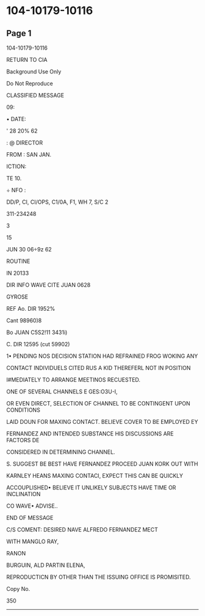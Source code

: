 # 104-10179-10116

## Page 1

104-10179-10116

RETURN TO CIA

Background Use Only

Do Not Reproduce

CLASSIFIED MESSAGE

09:

• DATE:

' 28 20% 62

: @ DIRECTOR

FROM : SAN JAN.

ICTION:

TE 10.

÷ NFO :

DD/P, CI, CI/OPS, C1/0A, F1, WH 7, S/C 2

311-234248

3

15

JUN 30 06÷9z 62

ROUTINE

IN 20133

DIR INFO WAVE CITE JUAN 0628

GYROSE

REF Ao. DIR 1952%

Cant 98960)8

Bo JUAN C5S2!11 3431i)

C. DIR 12595 (cut 59902)

1• PENDING NOS DECISION STATION HAD REFRAINED FROG WOKING ANY

CONTACT INDIVIDUELS CITED RUS A KID THEREFERL NOT IN POSITION

I#MEDIATELY TO ARRANGE MEETINOS RECUESTED.

ONE OF SEVERAL CHANNELS E GES:O3U-I,

OR EVEN DIRECT, SELECTION OF CHANNEL TO BE CONTINGENT UPON CONDITIONS

LAID DOUN FOR MAXING CONTACT. BELIEVE COVER TO BE EMPLOYED EY

FERNANDEZ AND INTENDED SUBSTANCE HIS DISCUSSIONS ARE FACTORS DE

CONSIDERED IN DETERMINING CHANNEL.

S. SUGGEST BE BEST HAVE FERNANDEZ PROCEED JUAN KORK OUT WITH

KARNLEY HEANS MAXING CONTACI, EXPECT THIS CAN BE QUICKLY

ACCOUPLISHED• BELIEVE IT UNLIKELY SUBJECTS HAVE TIME OR INCLINATION

CO WAVE• ADVISE..

END OF MESSAGE

C/S COMENT: DESIRED NAVE ALFREDO FERNANDEZ MECT

WITH MANGLO RAY,

RANON

BURGUIN, ALD PARTIN ELENA,

REPRODUCTICN BY OTHER THAN THE ISSUING OFFICE IS PROMISITED.

Copy No.

350

---

